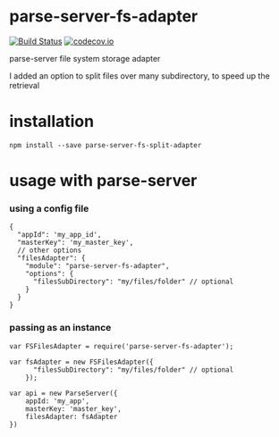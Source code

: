 # parse-server-fs-adapter
[![Build Status](https://travis-ci.org/parse-server-modules/parse-server-fs-adapter.svg?branch=master)](https://travis-ci.org/parse-server-modules/parse-server-fs-adapter)
[![codecov.io](https://codecov.io/github/parse-server-modules/parse-server-fs-adapter/coverage.svg?branch=master)](https://codecov.io/github/parse-server-modules/parse-server-fs-adapter?branch=master)

parse-server file system storage adapter 

I added an option to split files over many subdirectory, to speed up the retrieval

# installation

`npm install --save parse-server-fs-split-adapter`

# usage with parse-server

### using a config file

```
{
  "appId": 'my_app_id',
  "masterKey": 'my_master_key',
  // other options
  "filesAdapter": {
    "module": "parse-server-fs-adapter",
    "options": {
      "filesSubDirectory": "my/files/folder" // optional
    } 
  }
}
```

### passing as an instance

```
var FSFilesAdapter = require('parse-server-fs-adapter');

var fsAdapter = new FSFilesAdapter({
      "filesSubDirectory": "my/files/folder" // optional
    });

var api = new ParseServer({
	appId: 'my_app',
	masterKey: 'master_key',
	filesAdapter: fsAdapter
})
```

